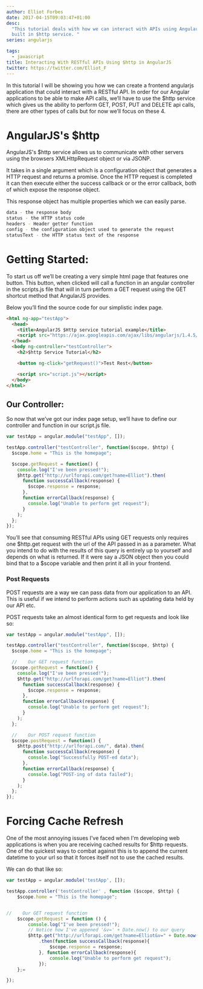 ```yaml
---
author: Elliot Forbes
date: 2017-04-15T09:03:47+01:00
desc:
  "This tutorial deals with how we can interact with APIs using AngularJS's
  built in $http service. "
series: angularjs

tags:
  - javascript
title: Interacting With RESTful APIs Using $http in AngularJS
twitter: https://twitter.com/Elliot_F
---
```


<p>In this tutorial I will be showing you how we can create a frontend angularjs application that could interact with a RESTful API. In order for our Angular applications to be able to make API calls, we’ll have to use the $http service which gives us the ability to perform GET, POST, PUT and DELETE api calls, there are other types of calls but for now we’ll focus on these 4.</p>

# AngularJS's \$http

AngularJS's \$http service allows us to communicate with other servers using the
browsers XMLHttpRequest object or via JSONP.

It takes in a single argument which is a configuration object that generates a
HTTP request and returns a promise. Once the HTTP request is completed it can
then execute either the success callback or or the error callback, both of which
expose the response object.

This response object has multiple properties which we can easily parse.

```bash
data - the response body
status - the HTTP status code
headers - Header getter function
config - the configuration object used to generate the request
statusText - the HTTP status text of the response
```

# Getting Started:

<p>To start us off we’ll be creating a very simple html page that features one button. This button, when clicked will call a function in an angular controller in the scripts.js file that will in turn perform a GET request using the GET shortcut method that AngularJS provides.</p>

<p>Below you’ll find the source code for our simplistic index page.</p>

```html
<html ng-app="testApp">
  <head>
    <title>AngularJS $Http service tutorial example</title>
    <script src="https://ajax.googleapis.com/ajax/libs/angularjs/1.4.5/angular.min.js"></script>
  </head>
  <body ng-controller="testController">
    <h2>$http Service Tutorial</h2>

    <button ng-click="getRequest()">Test Rest</button>

    <script src="script.js"></script>
  </body>
</html>
```

## Our Controller:

<p>So now that we’ve got our index page setup, we’ll have to define our controller and function in our script.js file. </p>

```js
var testApp = angular.module("testApp", []);

testApp.controller("testController", function($scope, $http) {
  $scope.home = "This is the homepage";

  $scope.getRequest = function() {
    console.log("I've been pressed!");
    $http.get("http://urlforapi.com/get?name=Elliot").then(
      function successCallback(response) {
        $scope.response = response;
      },
      function errorCallback(response) {
        console.log("Unable to perform get request");
      }
    );
  };
});
```

<p>You’ll see that consuming RESTful APIs using GET requests only requires one $http.get request with the url of the API passed in as a parameter. What you intend to do with the results of this query is entirely up to yourself and depends on what is returned. If it were say a JSON object then you could bind that to a $scope variable and then print it all in your frontend.</p>

<h3>Post Requests</h3>

<p>POST requests are a way we can pass data from our application to an API. This is useful if we intend to perform actions such as updating data held by our API etc.</p>

<p>POST requests take an almost identical form to get requests and look like so:</p>

```js
var testApp = angular.module("testApp", []);

testApp.controller("testController", function($scope, $http) {
  $scope.home = "This is the homepage";

  //    Our GET request function
  $scope.getRequest = function() {
    console.log("I've been pressed!");
    $http.get("http://urlforapi.com/get?name=Elliot").then(
      function successCallback(response) {
        $scope.response = response;
      },
      function errorCallback(response) {
        console.log("Unable to perform get request");
      }
    );
  };

  //    Our POST request function
  $scope.postRequest = function() {
    $http.post("http://urlforapi.com/", data).then(
      function successCallback(response) {
        console.log("Successfully POST-ed data");
      },
      function errorCallback(response) {
        console.log("POST-ing of data failed");
      }
    );
  };
});
```

# Forcing Cache Refresh

One of the most annoying issues I've faced when I'm developing web applications
is when you are receiving cached results for \$http requests. One of the
quickest ways to combat against this is to append the current datetime to your
url so that it forces itself not to use the cached results.

We can do that like so:

```js
var testApp = angular.module('testApp', []);

testApp.controller('testController' , function ($scope, $http) {
    $scope.home = "This is the homepage";


//    Our GET request function
    $scope.getRequest = function () {
        console.log("I've been pressed!");
        // Notice how I've appened '&v=' + Date.now() to our query
        $http.get("http://urlforapi.com/get?name=Elliot&v=" + Date.now())
            .then(function successCallback(response){
                $scope.response = response;
            }, function errorCallback(response){
                console.log("Unable to perform get request");
            });
    };=

});
```
